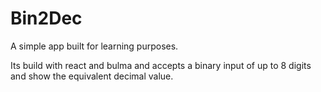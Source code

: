 # Bin2Dec

A simple app built for learning purposes.

Its build with  react and bulma and accepts a binary input of up to 8 digits and show the equivalent decimal value.

